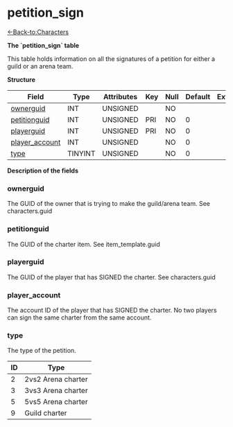 # petition\_sign

[<-Back-to:Characters](database-characters.md)

**The \`petition\_sign\` table**

This table holds information on all the signatures of a petition for either a guild or an arena team.

**Structure**

| Field               | Type       | Attributes | Key | Null | Default | Extra | Comment |
|---------------------|------------|------------|-----|------|---------|-------|---------|
| [ownerguid][1]      | INT    | UNSIGNED   |     | NO   |         |       |         |
| [petitionguid][2]   | INT    | UNSIGNED   | PRI | NO   | 0       |       |         |
| [playerguid][3]     | INT    | UNSIGNED   | PRI | NO   | 0       |       |         |
| [player_account][4] | INT    | UNSIGNED   |     | NO   | 0       |       |         |
| [type][5]           | TINYINT | UNSIGNED   |     | NO   | 0       |       |         |

[1]: #ownerguid
[2]: #petitionguid
[3]: #playerguid
[4]: #player_account
[5]: #type

**Description of the fields**

### ownerguid

The GUID of the owner that is trying to make the guild/arena team. See characters.guid

### petitionguid

The GUID of the charter item. See item\_template.guid

### playerguid

The GUID of the player that has SIGNED the charter. See characters.guid

### player\_account

The account ID of the player that has SIGNED the charter. No two players can sign the same charter from the same account.

### type

The type of the petition.

| ID | Type               |
|----|--------------------|
| 2  | 2vs2 Arena charter |
| 3  | 3vs3 Arena charter |
| 5  | 5vs5 Arena charter |
| 9  | Guild charter      |
